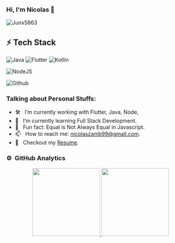 ### Hi, I'm Nicolas 👋
![Junx5863](https://user-images.githubusercontent.com/22248227/149606286-793fb965-39df-4fae-b0d8-3c88ffecbcbd.png)

## ⚡ Tech Stack

![Java](https://img.shields.io/badge/Java-ED8B00?style=for-the-badge&logo=java&logoColor=white) 
![Flutter](https://img.shields.io/badge/-Flutter-informational?style=for-the-badge&logo=flutter&logoColor=white)
![Kotlin](https://img.shields.io/badge/-Kotlin-ff69b4?style=for-the-badge&logo=kotlin&logoColor=white)

![NodeJS](https://img.shields.io/badge/Node.js-43853D?style=for-the-badge&logo=node.js&logoColor=white)

![Github](https://img.shields.io/badge/github%20-%23121011.svg?&style=for-the-badge&logo=github&logoColor=white)

### Talking about Personal Stuffs:

- 🛠 &nbsp; I’m currently working with Flutter, Java, Node, 
- 🚀 &nbsp; I’m currently learning Full Stack Development.
- 👾 &nbsp; Fun fact: Equal is Not Always Equal in Javascript.
- 📫 &nbsp; How to reach me: nicolaszamb99@gmail.com.
- 📝 &nbsp; Checkout my [Resume](https://github.com/iampavangandhi/iampavangandhi/blob/master/resume.pdf).

### ⚙️ &nbsp;GitHub Analytics

<p align="center">
<a href="https://github.com/Junx5863">
  <img height="180em" src="https://github-readme-stats-eight-theta.vercel.app/api?username=Junx5863&show_icons=true&theme=algolia&include_all_commits=true&count_private=true"/>
  <img height="180em" src="https://github-readme-stats-eight-theta.vercel.app/api/top-langs/?username=Junx5863&layout=compact&langs_count=8&theme=algolia"/>
</a>
</p>

<!--
**Junx5863/Junx5863** is a ✨ _special_ ✨ repository because its `README.md` (this file) appears on your GitHub profile.



Here are some ideas to get you started:

- 🔭 I’m currently working on ...
- 🌱 I’m currently learning ...
- 👯 I’m looking to collaborate on ...
- 🤔 I’m looking for help with ...
- 💬 Ask me about ...
- 📫 How to reach me: ...
- 😄 Pronouns: ...
- ⚡ Fun fact: ...
-->
